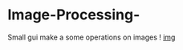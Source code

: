 # Image-Processing-
Small gui make a some operations on images
!
[img](https://github.com/Ola-Mohamed/Image-Processing-/blob/main/Screen.png)
